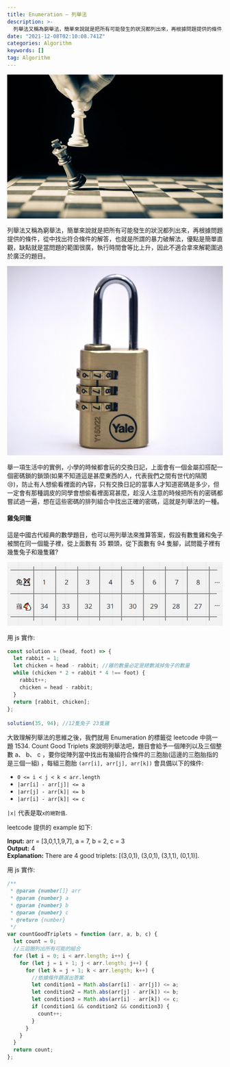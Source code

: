 ```yaml
---
title: Enumeration — 列舉法
description: >-
  列舉法又稱為窮舉法，簡單來說就是把所有可能發生的狀況都列出來，再根據問題提供的條件，從中找出符合條件的解答，也就是所謂的暴力破解法，優點是簡單直觀，缺點就是當問題的範圍很廣，執行時間會等比上升，因此不適合拿來解範圍過於廣泛的題目。
date: "2021-12-08T02:10:08.741Z"
categories: Algorithm
keywords: []
tag: Algorithm
---
```


![](/img/1__twLXMIGla8wjqVp0AmTpzQ.jpeg)

列舉法又稱為窮舉法，簡單來說就是把所有可能發生的狀況都列出來，再根據問題提供的條件，從中找出符合條件的解答，也就是所謂的暴力破解法，優點是簡單直觀，缺點就是當問題的範圍很廣，執行時間會等比上升，因此不適合拿來解範圍過於廣泛的題目。

![](/img/1__OEetmO8t38ZmAznwC__LvQg.png)

舉一項生活中的實例，小學的時候都會玩的交換日記，上面會有一個金屬扣搭配一個密碼鎖的鎖頭(如果不知道這是甚麼東西的人，代表我們之間有世代的隔閡 😢)，防止有人想偷看裡面的內容，只有交換日記的當事人才知道密碼是多少，但一定會有那種調皮的同學會想偷看裡面寫甚麼，趁沒人注意的時候把所有的密碼都嘗試過一遍，想在這些密碼的排列組合中找出正確的密碼，這就是列舉法的一種。

#### 雞兔同籠

這是中國古代經典的數學題目，也可以用列舉法來推算答案，假設有數隻雞和兔子被關在同一個籠子裡，從上面數有 35 顆頭，從下面數有 94 隻腳，試問籠子裡有幾隻兔子和幾隻雞?

![](/img/1__ciUx1OfdIJOcZBiO19j__0w.png)

用 js 實作:

```javascript
const solution = (head, foot) => {
  let rabbit = 1;
  let chicken = head - rabbit; //雞的數量必定是總數減掉兔子的數量
  while (chicken * 2 + rabbit * 4 !== foot) {
    rabbit++;
    chicken = head - rabbit;
  }
  return [rabbit, chicken];
};

solution(35, 94); //12隻兔子 23隻雞
```

大致理解列舉法的思維之後，我們就用 Enumeration 的標籤從 leetcode 中挑一題 1534. Count Good Triplets 來說明列舉法吧，題目會給予一個陣列以及三個整數 a、 b、 c ，要你從陣列當中找出有幾組符合條件的三胞胎(這邊的三胞胎指的是三個一組) ，每組三胞胎 `(arr[i], arr[j], arr[k])` 會具備以下的條件:

- `0 <= i < j < k < arr.length`
- `|arr[i] - arr[j]| <= a`
- `|arr[j] - arr[k]| <= b`
- `|arr[i] - arr[k]| <= c`

`|x|` 代表是取`x的絕對值`.

leetcode 提供的 example 如下:

**Input:** arr = \[3,0,1,1,9,7\], a = 7, b = 2, c = 3  
**Output:** 4  
**Explanation:** There are 4 good triplets: \[(3,0,1), (3,0,1), (3,1,1), (0,1,1)\].

用 js 實作:

```javascript
/**
 * @param {number[]} arr
 * @param {number} a
 * @param {number} b
 * @param {number} c
 * @return {number}
 */
var countGoodTriplets = function (arr, a, b, c) {
  let count = 0;
  //三迴圈列出所有可能的組合
  for (let i = 0; i < arr.length; i++) {
    for (let j = i + 1; j < arr.length; j++) {
      for (let k = j + 1; k < arr.length; k++) {
        //依據條件篩選出答案
        let condition1 = Math.abs(arr[i] - arr[j]) <= a;
        let condition2 = Math.abs(arr[j] - arr[k]) <= b;
        let condition3 = Math.abs(arr[i] - arr[k]) <= c;
        if (condition1 && condition2 && condition3) {
          count++;
        }
      }
    }
  }
  return count;
};
```
